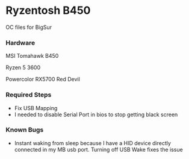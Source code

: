 # Ryzentosh B450

OC files for BigSur

### Hardware

MSI Tomahawk B450

Ryzen 5 3600

Powercolor RX5700 Red Devil

### Required Steps

* Fix USB Mapping
* I needed to disable Serial Port in bios to stop getting black screen

### Known Bugs
* Instant waking from sleep because I have a HID device directly connected in my MB usb port. Turning off USB Wake fixes the issue
